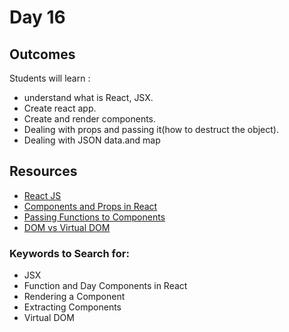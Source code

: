 # Day 16

## Outcomes

Students will learn :

- understand what is React, JSX.
- Create react app.
- Create and render components.
- Dealing with props and passing it(how to destruct the object).
- Dealing with JSON data.and map

## Resources
* [React JS](https://www.geeksforgeeks.org/react-js-introduction-working/)
* [Components and Props in React](https://reactjs.org/docs/components-and-props.html)
* [Passing Functions to Components](https://reactjs.org/docs/faq-functions.html)
* [DOM vs Virtual DOM](https://reactkungfu.com/2015/10/the-difference-between-virtual-dom-and-dom/)

### Keywords to Search for: 
* JSX
* Function and Day Components in React
* Rendering a Component
* Extracting Components
* Virtual DOM